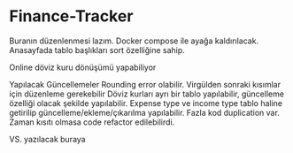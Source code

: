 # Finance-Tracker
Buranın düzenlenmesi lazım.
Docker compose ile ayağa kaldırılacak.
Anasayfada tablo başlıkları sort özelliğine sahip.

Online döviz kuru dönüşümü yapabiliyor

Yapılacak Güncellemeler
Rounding error olabilir. Virgülden sonraki kısımlar için düzenleme gerekebilir
Döviz kurları ayrı bir tablo yapılabilir, güncelleme özelliği olacak şekilde yapılabilir.
Expense type ve income type tablo haline getirilip güncelleme/ekleme/çıkarılma yapılabilir.
Fazla kod duplication var. Zaman kısıtı olmasa code refactor edilebilirdi.

VS. yazılacak buraya
